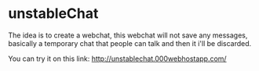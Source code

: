 # unstableChat
The idea is to create a webchat, this webchat will not save any messages, basically a temporary chat that people can talk and then it i'll be discarded.

You can try it on this link: http://unstablechat.000webhostapp.com/
